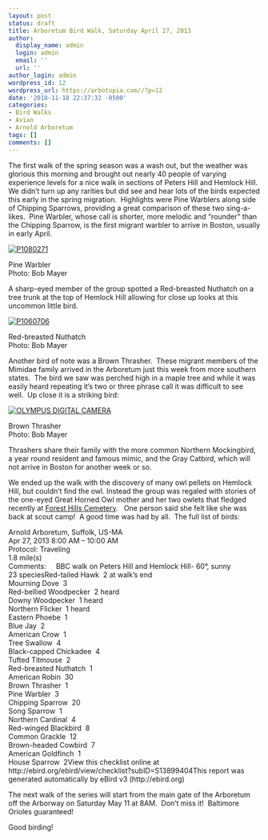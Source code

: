 ```yaml
---
layout: post
status: draft
title: Arboretum Bird Walk, Saturday April 27, 2013
author:
  display_name: admin
  login: admin
  email: ''
  url: ''
author_login: admin
wordpress_id: 12
wordpress_url: https://arbotopia.com//?p=12
date: '2018-11-18 22:37:32 -0500'
categories:
- Bird Walks
- Avian
- Arnold Arboretum
tags: []
comments: []
---
```









<p>The first walk of the spring season was a wash out, but the weather was glorious this morning and brought out nearly 40 people of varying experience levels for a nice walk in sections of Peters Hill and Hemlock Hill.&nbsp; We didn&rsquo;t turn up any rarities but did see and hear lots of the birds expected this early in the spring migration.&nbsp; Highlights were Pine Warblers along side of Chipping Sparrows, providing a great comparison of these two sing-a- likes.&nbsp; Pine Warbler, whose call is shorter, more melodic and &ldquo;rounder&rdquo; than the Chipping Sparrow, is the first migrant warbler to arrive in Boston, usually in early April.</p>


<p><!-- wp:image {"id":407,"linkDestination":"custom"} --></p>
 <a href="https://web.archive.org/web/20140426142538/http://www.arbotopia.com/wp-content/uploads/2013/04/P1080271.jpg"><img src="https://web.archive.org/web/20140426142538im_/http://www.arbotopia.com/wp-content/uploads/2013/04/P1080271.jpg" alt="P1080271" class="wp-image-407"/></a> 





<p>Pine Warbler<br>Photo: Bob Mayer</p>





<p>A sharp-eyed member of the group spotted a Red-breasted Nuthatch on a tree trunk at the top of Hemlock Hill allowing for close up looks at this uncommon little bird.</p>


<p><!-- wp:image {"id":405,"linkDestination":"custom"} --></p>
 <a href="https://web.archive.org/web/20140426142538/http://www.arbotopia.com/wp-content/uploads/2013/04/P1060706.jpg"><img src="https://web.archive.org/web/20140426142538im_/http://www.arbotopia.com/wp-content/uploads/2013/04/P1060706.jpg" alt="P1060706" class="wp-image-405"/></a> 





<p>Red-breasted Nuthatch<br>Photo: Bob Mayer</p>





<p>Another bird of note was a Brown Thrasher.&nbsp; These migrant members of the Mimidae family arrived in the Arboretum just this week from more southern states.&nbsp; The bird we saw was perched high in a maple tree and while it was easily heard repeating it&rsquo;s two or three phrase call it was difficult to see well.&nbsp; Up close it is a striking bird:</p>


<p><!-- wp:image {"id":409,"linkDestination":"custom"} --></p>
 <a href="https://web.archive.org/web/20140426142538/http://www.arbotopia.com/wp-content/uploads/2013/04/P1010021.jpg"><img src="https://web.archive.org/web/20140426142538im_/http://www.arbotopia.com/wp-content/uploads/2013/04/P1010021.jpg" alt="OLYMPUS DIGITAL CAMERA" class="wp-image-409"/></a> 





<p>Brown Thrasher<br>Photo: Bob Mayer</p>





<p>Thrashers share their family with the more common Northern Mockingbird, a year round resident and famous mimic, and the Gray Catbird, which will not arrive in Boston for another week or so.</p>





<p>We ended up the walk with the discovery of many owl pellets on Hemlock Hill, but couldn&rsquo;t find the owl. Instead the group was regaled with stories of the one-eyed Great Horned Owl mother and her two owlets that fledged recently at&nbsp;<a href="https://web.archive.org/web/20140426142538/http://www.arbotopia.com/new-great-horned-owl-nesting/">Forest Hills Cemetery</a>.&nbsp;&nbsp; One person said she felt like she was back at scout camp!&nbsp; A good time was had by all.&nbsp; The full list of birds:</p>





<p>Arnold Arboretum, Suffolk, US-MA<br>Apr 27, 2013 8:00 AM &ndash; 10:00 AM<br>Protocol: Traveling<br>1.8 mile(s)<br>Comments:&nbsp;&nbsp;&nbsp;&nbsp; BBC walk on Peters Hill and Hemlock Hill- 60&deg;, sunny<br>23 speciesRed-tailed Hawk&nbsp; 2 at walk&rsquo;s end<br>Mourning Dove&nbsp; 3<br>Red-bellied Woodpecker&nbsp; 2 heard<br>Downy Woodpecker&nbsp; 1 heard<br>Northern Flicker&nbsp; 1 heard<br>Eastern Phoebe&nbsp; 1<br>Blue Jay&nbsp; 2<br>American Crow&nbsp; 1<br>Tree Swallow&nbsp; 4<br>Black-capped Chickadee&nbsp; 4<br>Tufted Titmouse&nbsp; 2<br>Red-breasted Nuthatch&nbsp; 1<br>American Robin&nbsp; 30<br>Brown Thrasher&nbsp; 1<br>Pine Warbler&nbsp; 3<br>Chipping Sparrow&nbsp; 20<br>Song Sparrow&nbsp; 1<br>Northern Cardinal&nbsp; 4<br>Red-winged Blackbird&nbsp; 8<br>Common Grackle&nbsp; 12<br>Brown-headed Cowbird&nbsp; 7<br>American Goldfinch&nbsp; 1<br>House Sparrow&nbsp; 2View this checklist online at http://ebird.org/ebird/view/checklist?subID=S13899404This report was generated automatically by eBird v3 (http://ebird.org)</p>





<p>The next walk of the series will start from the main gate of the Arboretum off the Arborway on Saturday May 11 at 8AM.&nbsp; Don&rsquo;t miss it!&nbsp; Baltimore Orioles guaranteed!</p>





<p>Good birding!</p>



